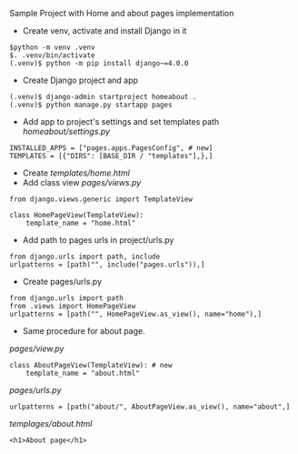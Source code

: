 Sample Project with Home and about pages implementation

- Create venv, activate and install Django in it
```
$python -m venv .venv
$. .venv/bin/activate
(.venv)$ python -m pip install django~=4.0.0
```
- Create Django project and app
```
(.venv)$ django-admin startproject homeabout .
(.venv)$ python manage.py startapp pages
```
- Add app to project's settings and set templates path
*homeabout/settings.py*
```
INSTALLED_APPS = ["pages.apps.PagesConfig", # new]
TEMPLATES = [{"DIRS": [BASE_DIR / "templates"],},]
```
- Create *templates/home.html*
- Add class view *pages/views.py*
```
from django.views.generic import TemplateView

class HomePageView(TemplateView):
    template_name = "home.html" 
```
- Add path to pages urls in project/urls.py
```
from django.urls import path, include
urlpatterns = [path("", include("pages.urls")),]
```
- Create pages/urls.py
```
from django.urls import path
from .views import HomePageView
urlpatterns = [path("", HomePageView.as_view(), name="home"),]
```

- Same procedure for about page.

*pages/view.py*
```
class AboutPageView(TemplateView): # new
    template_name = "about.html"
```
*pages/urls.py*
```
urlpatterns = [path("about/", AboutPageView.as_view(), name="about",]
```
*templages/about.html*
```
<h1>About page</h1>
```
